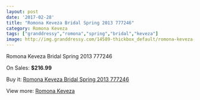 ```yaml
---
layout: post
date: '2017-02-28'
title: "Romona Keveza Bridal Spring 2013 777246"
category: Romona Keveza
tags: ["granddressy","romona","spring","bridal","keveza"]
image: http://img.granddressy.com/14589-thickbox_default/romona-keveza-bridal-spring-2013-777246.jpg
---
```

Romona Keveza Bridal Spring 2013 777246

On Sales: **$216.99**
<a href="https://www.granddressy.com/en/romona-keveza/13642-romona-keveza-bridal-spring-2013-777246.html"><amp-img layout="responsive" width="600" height="600" src="//img.granddressy.com/14589-thickbox_default/romona-keveza-bridal-spring-2013-777246.jpg" alt="Romona Keveza Bridal Spring 2013 777246 0" /></a>

Buy it: [Romona Keveza Bridal Spring 2013 777246](https://www.granddressy.com/en/romona-keveza/13642-romona-keveza-bridal-spring-2013-777246.html "Romona Keveza Bridal Spring 2013 777246")

View more: [Romona Keveza](https://www.granddressy.com/en/103-romona-keveza "Romona Keveza")